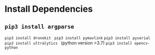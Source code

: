 # **Install Dependencies**
## ``` pip3 install argparse ```
```pip3 install dronekit ```
```pip3 install pymavlink```
```pip3 install pyserial```
```pip3 install ultralytics ``` (python version >3.7)
```pip3 install opencv-python```


